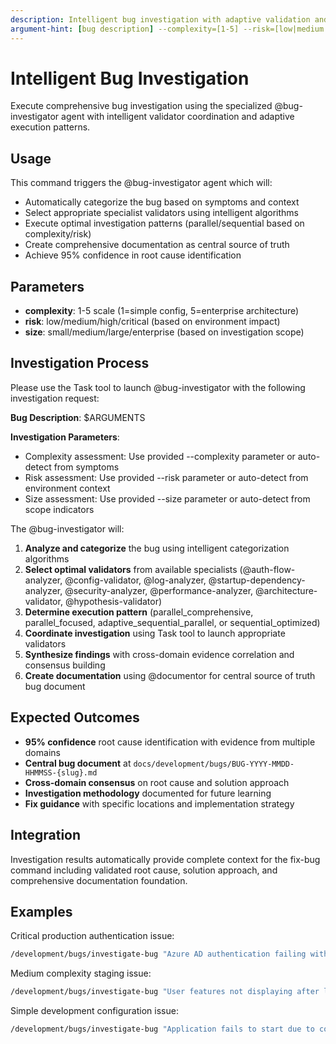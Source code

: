 ```yaml
---
description: Intelligent bug investigation with adaptive validation and comprehensive documentation
argument-hint: [bug description] --complexity=[1-5] --risk=[low|medium|high|critical] --size=[small|medium|large|enterprise]
---
```


# Intelligent Bug Investigation

Execute comprehensive bug investigation using the specialized @bug-investigator agent with intelligent validator coordination and adaptive execution patterns.

## Usage

This command triggers the @bug-investigator agent which will:
- Automatically categorize the bug based on symptoms and context
- Select appropriate specialist validators using intelligent algorithms
- Execute optimal investigation patterns (parallel/sequential based on complexity/risk)
- Create comprehensive documentation as central source of truth
- Achieve 95% confidence in root cause identification

## Parameters

- **complexity**: 1-5 scale (1=simple config, 5=enterprise architecture)
- **risk**: low/medium/high/critical (based on environment impact)  
- **size**: small/medium/large/enterprise (based on investigation scope)

## Investigation Process

Please use the Task tool to launch @bug-investigator with the following investigation request:

**Bug Description**: $ARGUMENTS

**Investigation Parameters**:
- Complexity assessment: Use provided --complexity parameter or auto-detect from symptoms
- Risk assessment: Use provided --risk parameter or auto-detect from environment context
- Size assessment: Use provided --size parameter or auto-detect from scope indicators

The @bug-investigator will:
1. **Analyze and categorize** the bug using intelligent categorization algorithms
2. **Select optimal validators** from available specialists (@auth-flow-analyzer, @config-validator, @log-analyzer, @startup-dependency-analyzer, @security-analyzer, @performance-analyzer, @architecture-validator, @hypothesis-validator)
3. **Determine execution pattern** (parallel_comprehensive, parallel_focused, adaptive_sequential_parallel, or sequential_optimized)
4. **Coordinate investigation** using Task tool to launch appropriate validators
5. **Synthesize findings** with cross-domain evidence correlation and consensus building
6. **Create documentation** using @documentor for central source of truth bug document

## Expected Outcomes

- **95% confidence** root cause identification with evidence from multiple domains
- **Central bug document** at `docs/development/bugs/BUG-YYYY-MMDD-HHMMSS-{slug}.md`
- **Cross-domain consensus** on root cause and solution approach
- **Investigation methodology** documented for future learning
- **Fix guidance** with specific locations and implementation strategy

## Integration

Investigation results automatically provide complete context for the fix-bug command including validated root cause, solution approach, and comprehensive documentation foundation.

## Examples

Critical production authentication issue:
```bash
/development/bugs/investigate-bug "Azure AD authentication failing with 500 errors affecting all users" --complexity=4 --risk=critical --size=large
```

Medium complexity staging issue:
```bash  
/development/bugs/investigate-bug "User features not displaying after login in staging environment" --complexity=3 --risk=medium --size=medium
```

Simple development configuration issue:
```bash
/development/bugs/investigate-bug "Application fails to start due to connection string error" --complexity=1 --risk=low --size=small
```